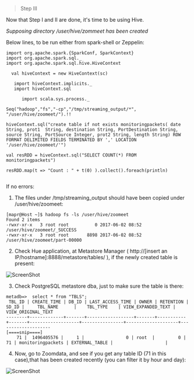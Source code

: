 
>Step III 

Now that Step I and II are done, it's time to be using Hive. 

<i>Supposing directory /user/hive/zommeet has been created  </i>

Below lines, to be run either from spark-shell or Zeppelin:

```
import org.apache.spark.{SparkConf, SparkContext}
import org.apache.spark.sql._
import org.apache.spark.sql.hive.HiveContext

  val hiveContext = new HiveContext(sc)

   import hiveContext.implicits._
   import hiveContext.sql

      import scala.sys.process._

Seq("hadoop","fs","-cp","/tmp/streaming_output/*", "/user/hive/zoomeet/").!!

hiveContext.sql("create table if not exists monitoringpackets( date String, prot1  String, destination String, PortDestination String, source String, PortSource Integer, prot2 String, length String) ROW FORMAT DELIMITED FIELDS TERMINATED BY ',' LOCATION '/user/hive/zoomeet/'")

val resRDD = hiveContext.sql("SELECT COUNT(*) FROM  monitoringpackets")

resRDD.map(t => "Count : " + t(0) ).collect().foreach(println)


```


If no errors:

1) The files under /tmp/streaming_output should have been copied under /user/hive/zoomeet:

```
[mapr@Host ~]$ hadoop fs -ls /user/hive/zoomeet
Found 2 items
-rwxr-xr-x   3 root root          0 2017-06-02 08:52 /user/hive/zoomeet/_SUCCESS
-rwxr-xr-x   3 root root       8898 2017-06-02 08:52 /user/hive/zoomeet/part-00000

```

2) Check Hue application, at Metastore Manager ( http://[insert an IP/hostname]:8888/metastore/tables/ ), if the newly created table is present:

![ScreenShot](https://github.com/Satanette/test/blob/master/ipip.png)

3) Check PostgreSQL metastore dba, just to make sure the table is there:

```
metadb=>  select * from "TBLS";
 TBL_ID | CREATE_TIME | DB_ID | LAST_ACCESS_TIME | OWNER | RETENTION | SD_ID |     TBL_NAME      |    TBL_TYPE    | VIEW_EXPANDED_TEXT | VIEW_ORIGINAL_TEXT
--------+-------------+-------+------------------+-------+-----------+-------+-------------------+----------------+--------------------+--------------------
[====snip====]
    71 |  1496405576 |     1 |                0 | root  |         0 |    71 | monitoringpackets | EXTERNAL_TABLE |                    |
```

4) Now, go to Zoomdata, and see if you get any table ID (71 in this case),that has been created recently (you can filter it by hour and day):


![ScreenShot](https://github.com/Satanette/test/blob/master/snip_snip.png)
